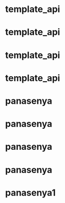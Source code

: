 # template_api
# template_api
# template_api
# template_api
# panasenya
# panasenya
# panasenya
# panasenya
# panasenya1
